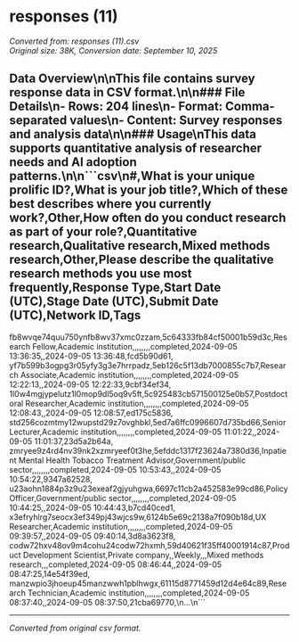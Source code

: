 # responses (11)

*Converted from: responses (11).csv*  
*Original size: 38K, Conversion date: September 10, 2025*

## Data Overview\n\nThis file contains survey response data in CSV format.\n\n### File Details\n- **Rows**:      204 lines\n- **Format**: Comma-separated values\n- **Content**: Survey responses and analysis data\n\n### Usage\nThis data supports quantitative analysis of researcher needs and AI adoption patterns.\n\n```csv\n#,What is your unique prolific ID?,What is your job title?,Which of these best describes where you currently work?,Other,How often do you conduct research as part of your role?,Quantitative research,Qualitative research,Mixed methods research,Other,Please describe the qualitative research methods you use most frequently,Response Type,Start Date (UTC),Stage Date (UTC),Submit Date (UTC),Network ID,Tags
fb8wvqe74quu750ynfb8wv37xmc0zzam,5c64333fb84cf50001b59d3c,Research Fellow,Academic institution,,,,,,,,completed,2024-09-05 13:36:35,,2024-09-05 13:36:48,fcd5b90d61,
yf7b599b3ogpg3r05yfy3g3e7hrrpadz,5eb126c5f13db7000855c7b7,Research Associate,Academic institution,,,,,,,,completed,2024-09-05 12:22:13,,2024-09-05 12:22:33,9cbf34ef34,
1l0w4mgjypelutz1l0mop9dl5oq9v5ft,5c925483cb571500125e0b57,Postdoctoral Researcher,Academic institution,,,,,,,,completed,2024-09-05 12:08:43,,2024-09-05 12:08:57,ed175c5836,
std256cozmtmy12wupstd29z7ovghbkl,5ed7a6ffc0996607d735bd66,Senior Lecturer,Academic institution,,,,,,,,completed,2024-09-05 11:01:22,,2024-09-05 11:01:37,23d5a2b64a,
zmryee9z4rd4nv39nk2xzmryeef0t3he,5efddc1317f23624a7380d36,Inpatient Mental Health Tobacco Treatment Advisor,Government/public sector,,,,,,,,completed,2024-09-05 10:53:43,,2024-09-05 10:54:22,9347a62528,
u23aohn1884p3z9u23exeaf2gjyuhgwa,6697c11cb2a452583e99cd86,Policy Officer,Government/public sector,,,,,,,,completed,2024-09-05 10:44:25,,2024-09-05 10:44:43,b7cd40ced1,
x3efryhlrg7seocx3ef349pj43wjcs9w,6124b5e69c2138a7f090b18d,UX Researcher,Academic institution,,,,,,,,completed,2024-09-05 09:39:57,,2024-09-05 09:40:14,3d8a3623f8,
codw72hxv48ov9m4cohu24codw72hxmh,59d40621f35ff40001914c87,Product Development Scientist,Private company,,Weekly,,,Mixed methods research,,,completed,2024-09-05 08:46:44,,2024-09-05 08:47:25,14e54f39ed,
manzwpio3jhoeup45manzwwh1pblhwgx,61115d8771459d12d4e64c89,Research Technician,Academic institution,,,,,,,,completed,2024-09-05 08:37:40,,2024-09-05 08:37:50,21cba69770,\n...\n```

---
*Converted from original csv format.*
